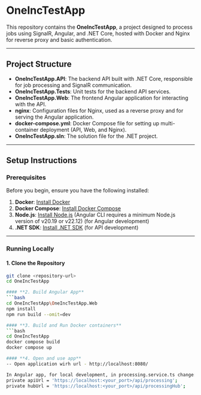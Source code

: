 # OneIncTestApp

This repository contains the **OneIncTestApp**, a project designed to process jobs using SignalR, Angular, and .NET Core, hosted with Docker and Nginx for reverse proxy and basic authentication.

---

## **Project Structure**

- **OneIncTestApp.API**: The backend API built with .NET Core, responsible for job processing and SignalR communication.
- **OneIncTestApp.Tests**: Unit tests for the backend API services.
- **OneIncTestApp.Web**: The frontend Angular application for interacting with the API.
- **nginx**: Configuration files for Nginx, used as a reverse proxy and for serving the Angular application.
- **docker-compose.yml**: Docker Compose file for setting up multi-container deployment (API, Web, and Nginx).
- **OneIncTestApp.sln**: The solution file for the .NET project.

---

## **Setup Instructions**

### **Prerequisites**

Before you begin, ensure you have the following installed:
1. **Docker**: [Install Docker](https://www.docker.com/)
2. **Docker Compose**: [Install Docker Compose](https://docs.docker.com/compose/install/)
3. **Node.js**: [Install Node.js](https://nodejs.org/) (Angular CLI requires a minimum Node.js version of v20.19 or v22.12) (for Angular development)
4. **.NET SDK**: [Install .NET SDK](https://dotnet.microsoft.com/) (for API development)

---

### **Running Locally**

#### **1. Clone the Repository**
```bash
git clone <repository-url>
cd OneIncTestApp

#### **2. Build Angular App**
```bash
cd OneIncTestApp\OneIncTestApp.Web
npm install
npm run build --omit=dev

#### **3. Build and Run Docker containers**
```bash
cd OneIncTestApp
docker compose build
docker compose up

#### **4. Open and use app**
-- Open application wirh url - http://localhost:8080/

In Angular app, for local development, in processing.service.ts change:
private apiUrl = 'https://localhost:<your_port>/api/processing';
private hubUrl = 'https://localhost:<your_port>/api/processingHub';
